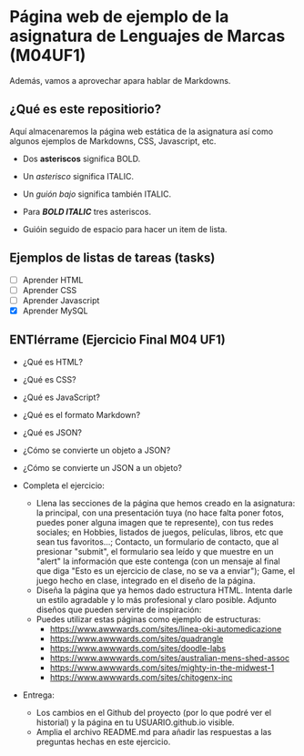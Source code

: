 
# Página web de ejemplo de la asignatura de Lenguajes de Marcas (M04UF1)

Además, vamos a aprovechar apara hablar de Markdowns.

## ¿Qué es este repositiorio?

Aquí almacenaremos la página web estática de la asignatura así como algunos ejemplos de Markdowns, CSS, Javascript, etc.

- Dos **asteriscos** significa BOLD.
- Un *asterisco* significa ITALIC.
- Un _guión bajo_ significa también ITALIC.
- Para ***BOLD ITALIC*** tres asteriscos.

- Guióin seguido de espacio para hacer un item de lista.

## Ejemplos de listas de tareas (tasks)

- [ ] Aprender HTML
- [ ] Aprender CSS
- [ ] Aprender Javascript
- [x] Aprender MySQL

## ENTIérrame (Ejercicio Final M04 UF1)
- ¿Qué es HTML?
- ¿Qué es CSS?
- ¿Qué es JavaScript?
- ¿Qué es el formato Markdown?
- ¿Qué es JSON?
- ¿Cómo se convierte un objeto a JSON?
- ¿Cómo se convierte un JSON a un objeto?
- Completa el ejercicio:
  - Llena las secciones de la página que hemos creado en la asignatura: la principal, con una presentación tuya (no hace falta poner fotos, puedes poner alguna imagen que te represente), con tus redes sociales; en Hobbies, listados de juegos, películas, libros, etc que sean tus favoritos...; Contacto, un formulario de contacto, que al presionar "submit", el formulario sea leído y que muestre en un "alert" la información que este contenga (con un mensaje al final que diga "Esto es un ejercicio de clase, no se va a enviar"); Game, el juego hecho en clase, integrado en el diseño de la página.
  - Diseña la página que ya hemos dado estructura HTML. Intenta darle un estilo agradable y lo más profesional y claro posible. Adjunto diseños que pueden servirte de inspiración:
  - Puedes utilizar estas páginas como ejemplo de estructuras:
    - https://www.awwwards.com/sites/linea-oki-automedicazione
    - https://www.awwwards.com/sites/quadrangle
    - https://www.awwwards.com/sites/doodle-labs
    - https://www.awwwards.com/sites/australian-mens-shed-assoc
    - https://www.awwwards.com/sites/mighty-in-the-midwest-1
    - https://www.awwwards.com/sites/chitogenx-inc

- Entrega:

  - Los cambios en el Github del proyecto (por lo que podré ver el historial) y la página en tu USUARIO.github.io visible.
  - Amplia el archivo README.md para añadir las respuestas a las preguntas hechas en este ejercicio.
